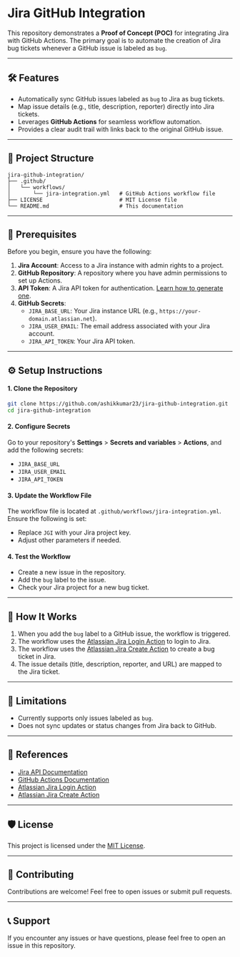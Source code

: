 # Jira GitHub Integration

This repository demonstrates a **Proof of Concept (POC)** for integrating Jira with GitHub Actions. The primary goal is to automate the creation of Jira bug tickets whenever a GitHub issue is labeled as `bug`.

---

## 🛠 Features
- Automatically sync GitHub issues labeled as `bug` to Jira as bug tickets.
- Map issue details (e.g., title, description, reporter) directly into Jira tickets.
- Leverages **GitHub Actions** for seamless workflow automation.
- Provides a clear audit trail with links back to the original GitHub issue.

---

## 📁 Project Structure
```
jira-github-integration/
├── .github/
│   └── workflows/
│       └── jira-integration.yml   # GitHub Actions workflow file
├── LICENSE                        # MIT License file
└── README.md                      # This documentation
```

---

## 🔧 Prerequisites
Before you begin, ensure you have the following:
1. **Jira Account**: Access to a Jira instance with admin rights to a project.
2. **GitHub Repository**: A repository where you have admin permissions to set up Actions.
3. **API Token**: A Jira API token for authentication. [Learn how to generate one](https://confluence.atlassian.com/cloud/api-tokens-938839638.html).
4. **GitHub Secrets**:
   - `JIRA_BASE_URL`: Your Jira instance URL (e.g., `https://your-domain.atlassian.net`).
   - `JIRA_USER_EMAIL`: The email address associated with your Jira account.
   - `JIRA_API_TOKEN`: Your Jira API token.

---

## ⚙️ Setup Instructions

#### 1. Clone the Repository
```bash
git clone https://github.com/ashikkumar23/jira-github-integration.git
cd jira-github-integration
```

#### 2. Configure Secrets
Go to your repository's **Settings** > **Secrets and variables** > **Actions**, and add the following secrets:
- `JIRA_BASE_URL`
- `JIRA_USER_EMAIL`
- `JIRA_API_TOKEN`

#### 3. Update the Workflow File
The workflow file is located at `.github/workflows/jira-integration.yml`. Ensure the following is set:
- Replace `JGI` with your Jira project key.
- Adjust other parameters if needed.

#### 4. Test the Workflow
- Create a new issue in the repository.
- Add the `bug` label to the issue.
- Check your Jira project for a new bug ticket.

---

## 🚀 How It Works
1. When you add the `bug` label to a GitHub issue, the workflow is triggered.
2. The workflow uses the [Atlassian Jira Login Action](https://github.com/atlassian/gajira-login) to login to Jira.
3. The workflow uses the [Atlassian Jira Create Action](https://github.com/atlassian/gajira-create) to create a bug ticket in Jira.
4. The issue details (title, description, reporter, and URL) are mapped to the Jira ticket.

---

## 🌟 Limitations
- Currently supports only issues labeled as `bug`.
- Does not sync updates or status changes from Jira back to GitHub.

---

## 📖 References
- [Jira API Documentation](https://developer.atlassian.com/cloud/jira/platform/rest/v3/)
- [GitHub Actions Documentation](https://docs.github.com/en/actions)
- [Atlassian Jira Login Action](https://github.com/atlassian/gajira-login)
- [Atlassian Jira Create Action](https://github.com/atlassian/gajira-create)

---

## 🛡 License
This project is licensed under the [MIT License](LICENSE).

---

## 🤝 Contributing
Contributions are welcome! Feel free to open issues or submit pull requests.

---

## 📞 Support
If you encounter any issues or have questions, please feel free to open an issue in this repository.